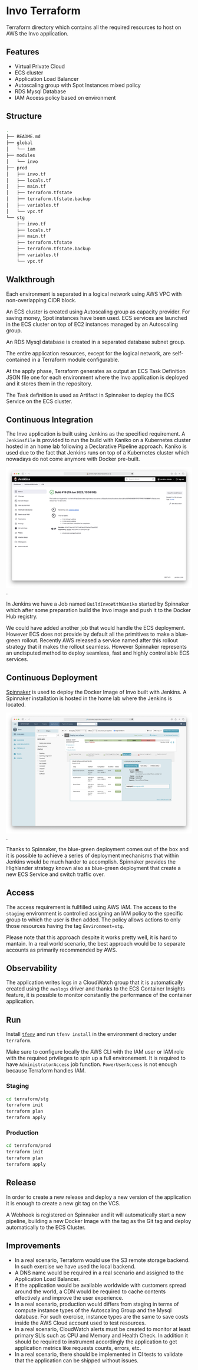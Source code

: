 # Invo Terraform

Terraform directory which contains all the required resources to host on AWS the Invo application.

## Features

- Virtual Private Cloud
- ECS cluster
- Application Load Balancer
- Autoscaling group with Spot Instances mixed policy
- RDS Mysql Database
- IAM Access policy based on environment

## Structure

```sh
.
├── README.md
├── global
│   └── iam
├── modules
│   └── invo
├── prod
│   ├── invo.tf
│   ├── locals.tf
│   ├── main.tf
│   ├── terraform.tfstate
│   ├── terraform.tfstate.backup
│   ├── variables.tf
│   └── vpc.tf
└── stg
    ├── invo.tf
    ├── locals.tf
    ├── main.tf
    ├── terraform.tfstate
    ├── terraform.tfstate.backup
    ├── variables.tf
    └── vpc.tf
```

## Walkthrough

Each environment is separated in a logical network using AWS VPC with non-overlapping CIDR block.

An ECS cluster is created using Autoscaling group as capacity provider. For saving money, Spot instances have been used. ECS services are launched in the ECS cluster on top of EC2 instances managed by an Autoscaling group.

An RDS Mysql database is created in a separated database subnet group.

The entire application resources, except for the logical network, are self-contained in a Terraform module configurable.

At the apply phase, Terraform generates as output an ECS Task Definition JSON file one for each environment where the Invo application is deployed and it stores them in the repository.

The Task definition is used as Artifact in Spinnaker to deploy the ECS Service on the ECS cluster.

## Continuous Integration

The Invo application is built using Jenkins as the specified requirement. A `Jenkinsfile` is provided to run the build with Kaniko on a Kubernetes cluster hosted in an home lab following a Declarative Pipeline approach. Kaniko is used due to the fact that Jenkins runs on top of a Kubernetes cluster which nowadays do not come anymore with Docker pre-built.

![jenkins](/images/jenkins.png "Jenkins").

In Jenkins we have a Job named `BuildInvoWithKaniko` started by Spinnaker which after some preparation build the Invo image and push it to the Docker Hub registry.

We could have added another job that would handle the ECS deployment. However ECS does not provide by default all the primitives to make a blue-green rollout. Recently AWS released a service named after this rollout strategy that it makes the rollout seamless. However Spinnaker represents an undisputed method to deploy seamless, fast and highly controllable ECS services.

## Continuous Deployment

[Spinnaker](https://spinnaker.io) is used to deploy the Docker Image of Invo built with Jenkins. A Spinnaker installation is hosted in the home lab where the Jenkins is located.

![spinnaker](/images/spinnaker.png "Spinnaker").

Thanks to Spinnaker, the blue-green deployment comes out of the box and it is possible to achieve a series of deployment mechanisms that within Jenkins would be much harder to accomplish. Spinnaker provides the Highlander strategy known also as blue-green deployment that create a new ECS Service and switch traffic over.

## Access

The access requirement is fullfilled using AWS IAM. The access to the `staging` environment is controlled assigning an IAM policy to the specific group to which the user is then added. The policy allows actions to only those resources having the tag `Environment=stg`.

Please note that this approach despite it works pretty well, it is hard to mantain. In a real world scenario, the best approach would be to separate accounts as primarily recommended by AWS.

## Observability

The application writes logs in a CloudWatch group that it is automatically created using the `awslogs` driver and thanks to the ECS Container Insights feature, it is possible to monitor constantly the performance of the container application.

## Run

Install [`tfenv`](https://github.com/tfutils/tfenv) and run `tfenv install` in the environment directory under `terraform`.

Make sure to configure locally the AWS CLI with the IAM user or IAM role with the required privileges to spin up a full environement. It is required to have `AdministratorAccess` job function. `PowerUserAccess` is not enough because Terraform handles IAM.

### Staging

```sh
cd terraform/stg
terraform init
terraform plan
terraform apply
```

### Production

```sh
cd terraform/prod
terraform init
terraform plan
terraform apply
```

## Release

In order to create a new release and deploy a new version of the application it is enough to create a new git tag on the VCS.

A Webhook is registered on Spinnaker and it will automatically start a new pipeline, building a new Docker Image with the tag as the Git tag and deploy automatically to the ECS Cluster.

## Improvements

- In a real scenario, Terraform would use the S3 remote storage backend. In such exercise we have used the local backend.
- A DNS name would be required in a real scenario and assigned to the Application Load Balancer.
- If the application would be available worldwide with customers spread around the world, a CDN would be required to cache contents effectively and improve the user experience.
- In a real scenario, production would differs from staging in terms of compute instance types of the Autoscaling Group and the Mysql database. For such exercise, instance types are the same to save costs inside the AWS Cloud account used to test resources.
- In a real scenario, CloudWatch alerts must be created to monitor at least primary SLIs such as CPU and Memory and Health Check. In addition it should be required to instrument accordingly the application to get application metrics like requests counts, errors, etc.
- In a real scenario, there should be implemented in CI tests to validate that the application can be shipped without issues. 
